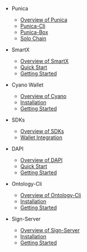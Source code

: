 - Punica
  - [Overview of Punica](docs-kr/Punica/punica.md)
  - [Punica-Cli](docs-kr/Punica/punica-cli.md)
  - [Punica-Box](docs-kr/Punica/punica-box.md)
  - [Solo Chain](docs-kr/Punica/solo-chain.md)

- SmartX
  - [Overview of SmartX](docs-kr/SmartX/overview.md)
  - [Quick Start](docs-kr/SignSmartXServer/quickstart.md)
  - [Getting Started](docs-kr/SmartX/getting-started.md)

- Cyano Wallet
  - [Overview of Cyano](docs-kr/Cyano/overview.md)
  - [Installation](docs-kr/Cyano/installation.md)
  - [Getting Started](docs-kr/Cyano/getting-started.md)

- SDKs
  - [Overview of SDKs](docs-kr/SDKs/SDKs.md)
  - [Wallet Integration](docs-kr/SDKs/wallet-intergration.md)

- DAPI
  - [Overview of DAPI](docs-kr/dApi/overview.md)
  - [Quick Start](docs-kr/dApi/quickstart.md)
  - [Getting Started](docs-kr/dApi/getting-started.md)

- Ontology-Cli
  - [Overview of Ontology-Cli](docs-kr/OntologyCli/overview.md)
  - [Installation](docs-kr/OntologyCli/installation.md)
  - [Getting Started](docs-kr/OntologyCli/getting-started.md)

- Sign-Server
  - [Overview of Sign-Server](docs-kr/SignServer/overview.md)
  - [Installation](docs-kr/SignServer/installation.md)
  - [Getting Started](docs-kr/SignServer/getting-started.md)
